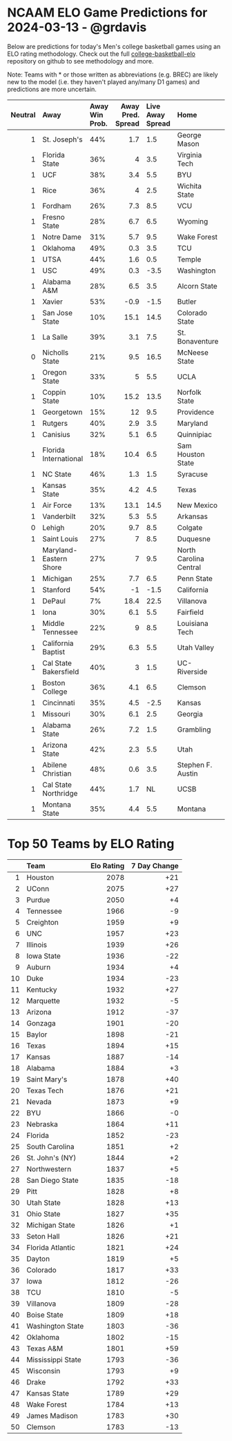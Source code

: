 # NCAAM ELO Game Predictions for 2024-03-13 - @grdavis
Below are predictions for today's Men's college basketball games using an ELO rating methodology. Check out the full [college-basketball-elo](https://github.com/grdavis/college-basketball-elo) repository on github to see methodology and more.

Note: Teams with * or those written as abbreviations (e.g. BREC) are likely new to the model (i.e. they haven't played any/many D1 games) and predictions are more uncertain.

|   Neutral | Away                   | Away Win Prob.   |   Away Pred. Spread | Live Away Spread   | Home                   | Home Win Prob.   |   Home Pred. Spread |
|----------:|:-----------------------|:-----------------|--------------------:|:-------------------|:-----------------------|:-----------------|--------------------:|
|         1 | St. Joseph's           | 44%              |                 1.7 | 1.5                | George Mason           | 56%              |                -1.7 |
|         1 | Florida State          | 36%              |                 4   | 3.5                | Virginia Tech          | 64%              |                -4   |
|         1 | UCF                    | 38%              |                 3.4 | 5.5                | BYU                    | 62%              |                -3.4 |
|         1 | Rice                   | 36%              |                 4   | 2.5                | Wichita State          | 64%              |                -4   |
|         1 | Fordham                | 26%              |                 7.3 | 8.5                | VCU                    | 74%              |                -7.3 |
|         1 | Fresno State           | 28%              |                 6.7 | 6.5                | Wyoming                | 72%              |                -6.7 |
|         1 | Notre Dame             | 31%              |                 5.7 | 9.5                | Wake Forest            | 69%              |                -5.7 |
|         1 | Oklahoma               | 49%              |                 0.3 | 3.5                | TCU                    | 51%              |                -0.3 |
|         1 | UTSA                   | 44%              |                 1.6 | 0.5                | Temple                 | 56%              |                -1.6 |
|         1 | USC                    | 49%              |                 0.3 | -3.5               | Washington             | 51%              |                -0.3 |
|         1 | Alabama A&M            | 28%              |                 6.5 | 3.5                | Alcorn State           | 72%              |                -6.5 |
|         1 | Xavier                 | 53%              |                -0.9 | -1.5               | Butler                 | 47%              |                 0.9 |
|         1 | San Jose State         | 10%              |                15.1 | 14.5               | Colorado State         | 90%              |               -15.1 |
|         1 | La Salle               | 39%              |                 3.1 | 7.5                | St. Bonaventure        | 61%              |                -3.1 |
|         0 | Nicholls State         | 21%              |                 9.5 | 16.5               | McNeese State          | 79%              |                -9.5 |
|         1 | Oregon State           | 33%              |                 5   | 5.5                | UCLA                   | 67%              |                -5   |
|         1 | Coppin State           | 10%              |                15.2 | 13.5               | Norfolk State          | 90%              |               -15.2 |
|         1 | Georgetown             | 15%              |                12   | 9.5                | Providence             | 85%              |               -12   |
|         1 | Rutgers                | 40%              |                 2.9 | 3.5                | Maryland               | 60%              |                -2.9 |
|         1 | Canisius               | 32%              |                 5.1 | 6.5                | Quinnipiac             | 68%              |                -5.1 |
|         1 | Florida International  | 18%              |                10.4 | 6.5                | Sam Houston State      | 82%              |               -10.4 |
|         1 | NC State               | 46%              |                 1.3 | 1.5                | Syracuse               | 54%              |                -1.3 |
|         1 | Kansas State           | 35%              |                 4.2 | 4.5                | Texas                  | 65%              |                -4.2 |
|         1 | Air Force              | 13%              |                13.1 | 14.5               | New Mexico             | 87%              |               -13.1 |
|         1 | Vanderbilt             | 32%              |                 5.3 | 5.5                | Arkansas               | 68%              |                -5.3 |
|         0 | Lehigh                 | 20%              |                 9.7 | 8.5                | Colgate                | 80%              |                -9.7 |
|         1 | Saint Louis            | 27%              |                 7   | 8.5                | Duquesne               | 73%              |                -7   |
|         1 | Maryland-Eastern Shore | 27%              |                 7   | 9.5                | North Carolina Central | 73%              |                -7   |
|         1 | Michigan               | 25%              |                 7.7 | 6.5                | Penn State             | 75%              |                -7.7 |
|         1 | Stanford               | 54%              |                -1   | -1.5               | California             | 46%              |                 1   |
|         1 | DePaul                 | 7%               |                18.4 | 22.5               | Villanova              | 93%              |               -18.4 |
|         1 | Iona                   | 30%              |                 6.1 | 5.5                | Fairfield              | 70%              |                -6.1 |
|         1 | Middle Tennessee       | 22%              |                 9   | 8.5                | Louisiana Tech         | 78%              |                -9   |
|         1 | California Baptist     | 29%              |                 6.3 | 5.5                | Utah Valley            | 71%              |                -6.3 |
|         1 | Cal State Bakersfield  | 40%              |                 3   | 1.5                | UC-Riverside           | 60%              |                -3   |
|         1 | Boston College         | 36%              |                 4.1 | 6.5                | Clemson                | 64%              |                -4.1 |
|         1 | Cincinnati             | 35%              |                 4.5 | -2.5               | Kansas                 | 65%              |                -4.5 |
|         1 | Missouri               | 30%              |                 6.1 | 2.5                | Georgia                | 70%              |                -6.1 |
|         1 | Alabama State          | 26%              |                 7.2 | 1.5                | Grambling              | 74%              |                -7.2 |
|         1 | Arizona State          | 42%              |                 2.3 | 5.5                | Utah                   | 58%              |                -2.3 |
|         1 | Abilene Christian      | 48%              |                 0.6 | 3.5                | Stephen F. Austin      | 52%              |                -0.6 |
|         1 | Cal State Northridge   | 44%              |                 1.7 | NL                 | UCSB                   | 56%              |                -1.7 |
|         1 | Montana State          | 35%              |                 4.4 | 5.5                | Montana                | 65%              |                -4.4 |

# Top 50 Teams by ELO Rating
|    | Team              |   Elo Rating |   7 Day Change |
|---:|:------------------|-------------:|---------------:|
|  1 | Houston           |         2078 |            +21 |
|  2 | UConn             |         2075 |            +27 |
|  3 | Purdue            |         2050 |             +4 |
|  4 | Tennessee         |         1966 |             -9 |
|  5 | Creighton         |         1959 |             +9 |
|  6 | UNC               |         1957 |            +23 |
|  7 | Illinois          |         1939 |            +26 |
|  8 | Iowa State        |         1936 |            -22 |
|  9 | Auburn            |         1934 |             +4 |
| 10 | Duke              |         1934 |            -23 |
| 11 | Kentucky          |         1932 |            +27 |
| 12 | Marquette         |         1932 |             -5 |
| 13 | Arizona           |         1912 |            -37 |
| 14 | Gonzaga           |         1901 |            -20 |
| 15 | Baylor            |         1898 |            -21 |
| 16 | Texas             |         1894 |            +15 |
| 17 | Kansas            |         1887 |            -14 |
| 18 | Alabama           |         1884 |             +3 |
| 19 | Saint Mary's      |         1878 |            +40 |
| 20 | Texas Tech        |         1876 |            +21 |
| 21 | Nevada            |         1873 |             +9 |
| 22 | BYU               |         1866 |             -0 |
| 23 | Nebraska          |         1864 |            +11 |
| 24 | Florida           |         1852 |            -23 |
| 25 | South Carolina    |         1851 |             +2 |
| 26 | St. John's (NY)   |         1844 |             +2 |
| 27 | Northwestern      |         1837 |             +5 |
| 28 | San Diego State   |         1835 |            -18 |
| 29 | Pitt              |         1828 |             +8 |
| 30 | Utah State        |         1828 |            +13 |
| 31 | Ohio State        |         1827 |            +35 |
| 32 | Michigan State    |         1826 |             +1 |
| 33 | Seton Hall        |         1826 |            +21 |
| 34 | Florida Atlantic  |         1821 |            +24 |
| 35 | Dayton            |         1819 |             +5 |
| 36 | Colorado          |         1817 |            +33 |
| 37 | Iowa              |         1812 |            -26 |
| 38 | TCU               |         1810 |             -5 |
| 39 | Villanova         |         1809 |            -28 |
| 40 | Boise State       |         1809 |            +18 |
| 41 | Washington State  |         1803 |            -36 |
| 42 | Oklahoma          |         1802 |            -15 |
| 43 | Texas A&M         |         1801 |            +59 |
| 44 | Mississippi State |         1793 |            -36 |
| 45 | Wisconsin         |         1793 |             +9 |
| 46 | Drake             |         1792 |            +33 |
| 47 | Kansas State      |         1789 |            +29 |
| 48 | Wake Forest       |         1784 |            +13 |
| 49 | James Madison     |         1783 |            +30 |
| 50 | Clemson           |         1783 |            -13 |